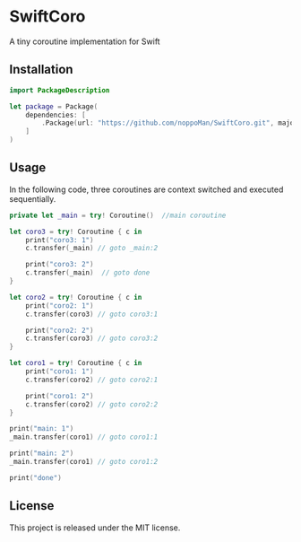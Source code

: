 # SwiftCoro

A tiny coroutine implementation for Swift

## Installation
```swift
import PackageDescription

let package = Package(
    dependencies: [
        .Package(url: "https://github.com/noppoMan/SwiftCoro.git", majorVersion: 0, minor: 1)
    ]
)
```

## Usage

In the following code, three coroutines are context switched and executed sequentially.

```swift
private let _main = try! Coroutine()  //main coroutine

let coro3 = try! Coroutine { c in
    print("coro3: 1")
    c.transfer(_main) // goto _main:2

    print("coro3: 2")
    c.transfer(_main)  // goto done
}

let coro2 = try! Coroutine { c in
    print("coro2: 1")
    c.transfer(coro3) // goto coro3:1

    print("coro2: 2")
    c.transfer(coro3) // goto coro3:2
}

let coro1 = try! Coroutine { c in
    print("coro1: 1")
    c.transfer(coro2) // goto coro2:1

    print("coro1: 2")
    c.transfer(coro2) // goto coro2:2
}

print("main: 1")
_main.transfer(coro1) // goto coro1:1

print("main: 2")
_main.transfer(coro1) // goto coro1:2

print("done")
```

## License
This project is released under the MIT license.
